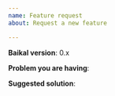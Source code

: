 ```yaml
---
name: Feature request
about: Request a new feature

---
```


**Baikal version**: 0.x

<!--
Try do be as specific as possible. Please not only explain what the feature does, but also how. When your request is about changing or extending the UI, describe what the UI would look like and how the user would interact with it.
-->

**Problem you are having**:

**Suggested solution**:


